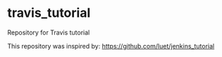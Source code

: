 # travis_tutorial
Repository for Travis tutorial

This repository was inspired by: https://github.com/luet/jenkins_tutorial
